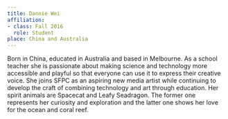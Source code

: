 ```yaml
---
title: Dannie Wei
affiliation:
- class: Fall 2016
  role: Student 
place: China and Australia
---
```

Born in China, educated in Australia and based in Melbourne. As a school teacher she is passionate about making science and technology more accessible and playful so that everyone can use it to express their creative voice. She joins SFPC as an aspiring new media artist while continuing to develop the craft of combining technology and art through education. Her spirit animals are Spacecat and Leafy Seadragon. The former one represents her curiosity and exploration and the latter one shows her love for the ocean and coral reef.